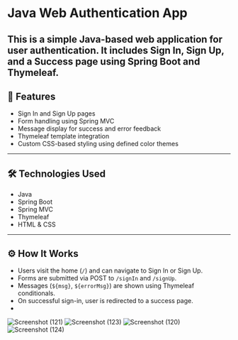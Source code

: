 # Java Web Authentication App

This is a simple Java-based web application for user authentication. It includes Sign In, Sign Up, and a Success page using Spring Boot and Thymeleaf.
---
## 🚀 Features
- Sign In and Sign Up pages
- Form handling using Spring MVC
- Message display for success and error feedback
- Thymeleaf template integration
- Custom CSS-based styling using defined color themes
---
## 🛠️ Technologies Used
- Java
- Spring Boot
- Spring MVC
- Thymeleaf
- HTML & CSS
---
## ⚙️ How It Works
- Users visit the home (`/`) and can navigate to Sign In or Sign Up.
- Forms are submitted via POST to `/signIn` and `/signUp`.
- Messages (`${msg}`, `${errorMsg}`) are shown using Thymeleaf conditionals.
- On successful sign-in, user is redirected to a success page.
- 
![Screenshot (121)](https://github.com/user-attachments/assets/8301ba03-794a-48d3-a655-65623aac8cd0)
![Screenshot (123)](https://github.com/user-attachments/assets/55f4765a-fbd7-4044-a4a6-af67005ba6c6)
![Screenshot (120)](https://github.com/user-attachments/assets/c47ba6d7-19d5-4062-9d4a-dce87cc25f3a)
![Screenshot (124)](https://github.com/user-attachments/assets/244091b1-7f37-4b93-b640-8ef9eeb63f62)
